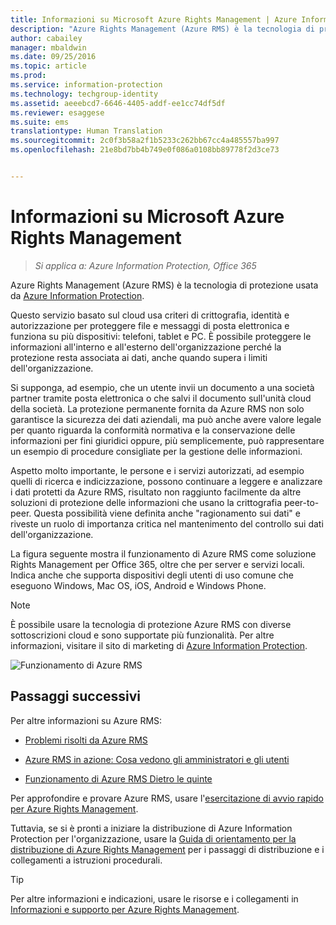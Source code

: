 ```yaml
---
title: Informazioni su Microsoft Azure Rights Management | Azure Information Protection
description: "Azure Rights Management (Azure RMS) è la tecnologia di protezione usata da Azure Information Protection."
author: cabailey
manager: mbaldwin
ms.date: 09/25/2016
ms.topic: article
ms.prod: 
ms.service: information-protection
ms.technology: techgroup-identity
ms.assetid: aeeebcd7-6646-4405-addf-ee1cc74df5df
ms.reviewer: esaggese
ms.suite: ems
translationtype: Human Translation
ms.sourcegitcommit: 2c0f3b58a2f1b5233c262bb67cc4a485557ba997
ms.openlocfilehash: 21e8bd7bb4b749e0f086a0108bb89778f2d3ce73


---
```


# Informazioni su Microsoft Azure Rights Management

>*Si applica a: Azure Information Protection, Office 365*


Azure Rights Management (Azure RMS) è la tecnologia di protezione usata da [Azure Information Protection](what-is-information-protection.md).

Questo servizio basato sul cloud usa criteri di crittografia, identità e autorizzazione per proteggere file e messaggi di posta elettronica e funziona su più dispositivi: telefoni, tablet e PC. È possibile proteggere le informazioni all'interno e all'esterno dell'organizzazione perché la protezione resta associata ai dati, anche quando supera i limiti dell'organizzazione.

Si supponga, ad esempio, che un utente invii un documento a una società partner tramite posta elettronica o che salvi il documento sull'unità cloud della società. La protezione permanente fornita da Azure RMS non solo garantisce la sicurezza dei dati aziendali, ma può anche avere valore legale per quanto riguarda la conformità normativa e la conservazione delle informazioni per fini giuridici oppure, più semplicemente, può rappresentare un esempio di procedure consigliate per la gestione delle informazioni.

Aspetto molto importante, le persone e i servizi autorizzati, ad esempio quelli di ricerca e indicizzazione, possono continuare a leggere e analizzare i dati protetti da Azure RMS, risultato non raggiunto facilmente da altre soluzioni di protezione delle informazioni che usano la crittografia peer-to-peer. Questa possibilità viene definita anche "ragionamento sui dati" e riveste un ruolo di importanza critica nel mantenimento del controllo sui dati dell'organizzazione.

La figura seguente mostra il funzionamento di Azure RMS come soluzione Rights Management per Office 365, oltre che per server e servizi locali. Indica anche che supporta dispositivi degli utenti di uso comune che eseguono Windows, Mac OS, iOS, Android e Windows Phone.

> [!NOTE]
È possibile usare la tecnologia di protezione Azure RMS con diverse sottoscrizioni cloud e sono supportate più funzionalità. Per altre informazioni, visitare il sito di marketing di [Azure Information Protection](https://www.microsoft.com/en-us/cloud-platform/azure-information-protection).

![Funzionamento di Azure RMS](../media/AzRMS_elements.png)

## Passaggi successivi

Per altre informazioni su Azure RMS:

-   [Problemi risolti da Azure RMS](azure-rms-problems-it-solves.md)

-   [Azure RMS in azione: Cosa vedono gli amministratori e gli utenti](what-admins-users-see.md)

-   [Funzionamento di Azure RMS Dietro le quinte](how-does-it-work.md)



Per approfondire e provare Azure RMS, usare l'[esercitazione di avvio rapido per Azure Rights Management](../get-started/quick-start-tutorial.md).

Tuttavia, se si è pronti a iniziare la distribuzione di Azure Information Protection per l'organizzazione, usare la [Guida di orientamento per la distribuzione di Azure Rights Management](../plan-design/deployment-roadmap.md) per i passaggi di distribuzione e i collegamenti a istruzioni procedurali.

> [!TIP]
> Per altre informazioni e indicazioni, usare le risorse e i collegamenti in [Informazioni e supporto per Azure Rights Management](../get-started/information-support.md).



<!--HONumber=Sep16_HO4-->


